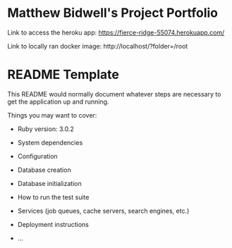 # Matthew Bidwell's Project Portfolio

Link to access the heroku app: https://fierce-ridge-55074.herokuapp.com/

Link to locally ran docker image: http://localhost/?folder=/root

# README Template

This README would normally document whatever steps are necessary to get the
application up and running.

Things you may want to cover:

* Ruby version: 3.0.2

* System dependencies

* Configuration

* Database creation

* Database initialization

* How to run the test suite

* Services (job queues, cache servers, search engines, etc.)

* Deployment instructions

* ...

